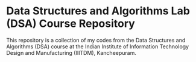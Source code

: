 # Data Structures and Algorithms Lab (DSA) Course Repository

This repository is a collection of my codes from the Data Structures and Algorithms (DSA) course at the Indian Institute of Information Technology Design and Manufacturing (IIITDM), Kancheepuram. 
